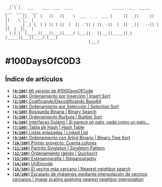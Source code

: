 ```
   _ _                                                                              
 _| | |_  ___    ___  ___  ____                  _____  ___  _____  ___  ____   ___ 
|_     _||_  |  |   ||   ||    \  ___  _ _  ___ |     ||  _||     ||   ||    \ |_  |
|_     _| _| |_ | | || | ||  |  || .'|| | ||_ -||  |  ||  _||   --|| | ||  |  ||_  |
  |_|_|  |_____||___||___||____/ |__,||_  ||___||_____||_|  |_____||___||____/ |___|
                                      |___|                                         
```

# #100DaysOfC0D3

## Índice de artículos

- [**`[0/100]`** Mi versión de #100DaysOfCode](https://medium.com/@umarquez_mx/0-100-100daysofc0d3-c952a268e057)
- [**`[1/100]`** Ordenamiento por Inserción | Insert Sort](https://medium.com/@umarquez_mx/1-100-100daysofc0d3-461329d7db3a)
- [**`[2/100]`** Codificando/Decodificando Base64](https://medium.com/@umarquez_mx/2-100-100daysofc0d3-1403726d6e2d)
- [**`[3/100]`** Ordenamiento por Selección | Selection Sort](https://medium.com/@umarquez_mx/3-100-100daysofc0d3-b92a6bc17364)
- [**`[4/100]`** Búsqueda Binaria | Binary Search](https://medium.com/@umarquez_mx/4-100-100daysofc0d3-dcda8f1af6be)
- [**`[5/100]`** Ordenamiento Burbuja | Bubble Sort](https://medium.com/@umarquez_mx/5-100-100daysofc0d3-34a17514d23b)
- [**`[6/100]`** Interfaces Golang | Si parece un pato, nada como un pato…](https://medium.com/@umarquez_mx/6-100-100daysofc0d3-f7a661dd8e1a)
- [**`[7/100]`** Tabla de Hash | Hash Table](https://medium.com/@umarquez_mx/7-100-100daysofc0d3-6eed6b4ceded)
- [**`[8/100]`** Listas enlazadas | Linked List](https://medium.com/@umarquez_mx/8-100-100daysofc0d3-755dde240e60)
- [**`[9/100]`** Ordenamiento con Árbol Binario | Binary Tree Sort](https://medium.com/@umarquez_mx/9-100-100daysofc0d3-b4a47f089b1f)
- [**`[10/100]`** Primer proyecto: Cuenta colores](https://medium.com/@umarquez_mx/10-100-100daysofc0d3-7187417844ad)
- [**`[11/100]`** Partrón Singleton | Singleton Pattern](https://medium.com/@umarquez_mx/11-100-100daysofc0d3-5d3d60c70390)
- [**`[12/100]`** Ordenamiento rápido | Quicksort](https://medium.com/@umarquez_mx/12-100-100daysofc0d3-9bf50aecde0d)
- [**`[13/100]`** Esteganografía | Steganography](https://medium.com/@umarquez_mx/13-100-100daysofc0d3-9a06e28e257)
- [**`[14/100]`** UUEncode](https://medium.com/@umarquez_mx/14-100-100daysofc0d3-ae616cce9499)
- [**`[15/100]`** El vecino más cercano | Nearest neighbor search](https://medium.com/@umarquez_mx/15-100-100daysofc0d3-237b97faa4c7)
- [**`[16/100]`** Escalado de imágenes mediante interpolación de vecinos cercanos | Image scaling applying nearest neighbor interpolation](https://medium.com/@umarquez_mx/16-100-100daysofc0d3-eef81cd44afb)